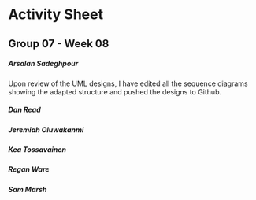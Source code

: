 # Activity Sheet

## Group 07 - Week 08

##### Arsalan Sadeghpour

Upon review of the UML designs, I have edited all the sequence diagrams showing the adapted structure and pushed the designs to Github.

##### Dan Read

##### Jeremiah Oluwakanmi

##### Kea Tossavainen

##### Regan Ware

##### Sam Marsh
